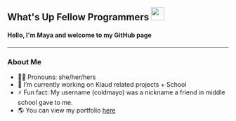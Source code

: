 ## What's Up Fellow Programmers <img src = "https://raw.githubusercontent.com/MartinHeinz/MartinHeinz/master/wave.gif" width = 30px>

#### Hello, I'm Maya and welcome to my GitHub page

---

### About Me
* 👩🏾 Pronouns: she/her/hers
* 🔭 I’m currently working on Klaud related projects + School
* ⚡ Fun fact: My username (coldmayo) was a nickname a friend in middle school gave to me.
* 🌎 You can view my portfolio <a href="https://coldmayo.github.io/index.html">here</a>
